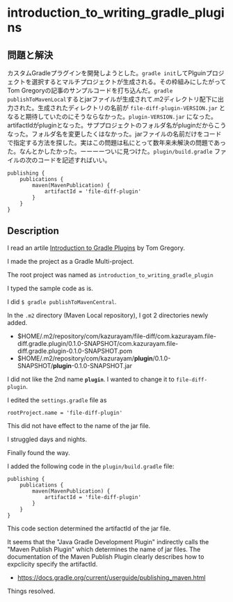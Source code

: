 # introduction_to_writing_gradle_plugins

## 問題と解決

カスタムGradleプラグインを開発しようとした。`gradle init`してPlguinプロジェクトを選択するとマルチプロジェクトが生成される。その枠組みにしたがってTom Gregoryの記事のサンプルコードを打ち込んだ。`gradle publishToMavenLocal`するとjarファイルが生成されて.m2ディレクトリ配下に出力された。生成されたディレクトリの名前が `file-diff-plugin-VERSION.jar` となると期待していたのにそうならなかった。`plugin-VERSION.jar` になった。artifactIdがpluginとなった。サププロジェクトのフォルダ名がpluginだからこうなった。フォルダ名を変更したくはなかった。jarファイルの名前だけをコードで指定する方法を探した。実はこの問題は私にとって数年来未解決の問題であった。なんとかしたかった。ーーーーついに見つけた。`plugin/build.gradle` ファイルの次のコードを記述すればいい。

```
publishing {
    publications {
        maven(MavenPublication) {
            artifactId = 'file-diff-plugin'
        }
    }
}
```

## Description

I read an artile [Introduction to Gradle Plugins](https://tomgregory.com/gradle/introduction-to-gradle-plugins/) by Tom Gregory.

I made the project as a Gradle Multi-project.

The root project was named as `introduction_to_writing_gradle_plugin`

I typed the sample code as is. 

I did `$ gradle publishToMavenCentral`.

In the `.m2` directory (Maven Local repository), I got 2 directories newly added.

- $HOME/.m2/repository/com/kazurayam/file-diff/com.kazurayam.file-diff.gradle.plugin/0.1.0-SNAPSHOT/com.kazurayam.file-diff.gradle.plugin-0.1.0-SNAPSHOT.pom
- $HOME/.m2/repository/com/kazurayam/**plugin**/0.1.0-SNAPSHOT/**plugin**-0.1.0-SNAPSHOT.jar

I did not like the 2nd name **`plugin`**.
I wanted to change it to `file-diff-plugin`.

I edited the `settings.gradle` file as

```
rootProject.name = 'file-diff-plugin'
```

This did not have effect to the name of the jar file.

I struggled days and nights.

Finally found the way.

I added the following code in the `plugin/build.gradle` file:

```
publishing {
    publications {
        maven(MavenPublication) {
            artifactId = 'file-diff-plugin'
        }
    }
}
```

This code section determined the artifactId of the jar file.

It seems that the "Java Gradle Development Plugin" indirectly calls the "Maven Publish Plugin" which determines the name of jar files. The documentation of the Maven Publish Plugin clearly describes how to expclicity specify the artifactId.

- https://docs.gradle.org/current/userguide/publishing_maven.html

Things resolved.



